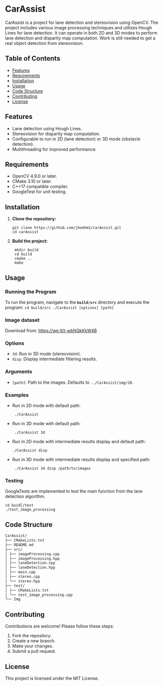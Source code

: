 # CarAssist

CarAssist is a project for lane detection and stereovision using OpenCV. The project includes various image processing techniques and utilizes Hough Lines for lane detection. It can operate in both 2D and 3D modes to perform lane detection and disparity map computation.
Work is still needed to get a real object detection from stereovision.

## Table of Contents

- [Features](#features)
- [Requirements](#requirements)
- [Installation](#installation)
- [Usage](#usage)
- [Code Structure](#code-structure)
- [Contributing](#contributing)
- [License](#license)

## Features

- Lane detection using Hough Lines.
- Stereovision for disparity map computation.
- Configurable to run in 2D (lane detection) or 3D mode (obstacle detection).
- Multithreading for improved performance.

## Requirements

- OpenCV 4.9.0 or later.
- CMake 3.10 or later.
- C++17 compatible compiler.
- GoogleTest for unit testing.

## Installation

1. **Clone the repository:**
   ```
   git clone https://github.com/jboehm1/carAssist.git
   cd carAssist
   ```
2. **Build the project:**
   ```
    mkdir build
    cd build
    cmake ..
    make
    ```
## Usage
### Running the Program
To run the program, navigate to the **`build/src`** directory and execute the program:
    ```
    cd build/src
    ./CarAssist [options] [path]
    ```
    
### Image dataset
Download from: https://we.tl/t-wbNQkKkW4B 

### Options
- `3d`: Run in 3D mode (stereovision).
- `disp`: Display intermediate filtering results.
### Arguments
- `[path]`: Path to the images. Defaults to `../CarAssist/img/20`.

### Examples
- Run in 2D mode with default path:
   ```
    ./CarAssist
   ```
- Run in 3D mode with default path:
   ```
    ./CarAssist 3d
   ```
- Run in 2D mode with intermediate results display and default path:
    ```
    ./CarAssist disp
    ```
- Run in 3D mode with intermediate results display and specified path:
   ```
    ./CarAssist 3d disp /path/to/images
   ```

### Testing
GoogleTests are implemented to test the main function from the lane detection algorithm.
   ```
   cd buidl/test
./test_image_processing
   ```
## Code Structure

```bash
CarAssist/
├── CMakeLists.txt
├── README.md
├── src/
│ ├── imageProcessing.cpp
│ ├── imageProcessing.hpp
│ ├── laneDetection.cpp
│ ├── laneDetection.hpp
│ ├── main.cpp
│ ├── stereo.cpp
│ └── stereo.hpp
├── test/
│ ├── CMakeLists.txt
│ └── test_image_processing.cpp
└── Img
```

## Contributing
Contributions are welcome! Please follow these steps:

1. Fork the repository.
2. Create a new branch.
3. Make your changes.
4. Submit a pull request.
##  License
This project is licensed under the MIT License.
